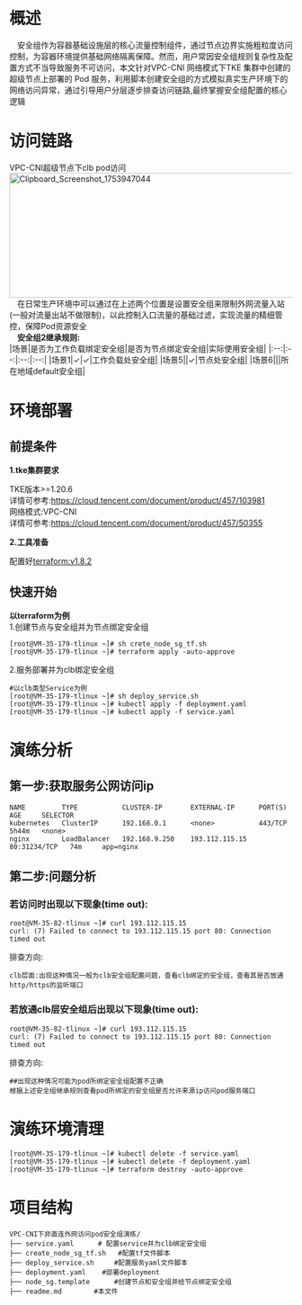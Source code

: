 # 概述
&emsp;安全组作为容器基础设施层的核心流量控制组件，通过节点边界实施粗粒度访问控制，为容器环境提供基础网络隔离保障。然而，用户常因安全组规则复杂性及配置方式不当导致服务不可访问，本文针对VPC-CNI 网络模式下TKE 集群中创建的超级节点上部署的 Pod 服务，利用脚本创建安全组的方式模拟真实生产环境下的网络访问异常，通过引导用户分层逐步排查访问链路,最终掌握安全组配置的核心逻辑


# 访问链路
VPC-CNI超级节点下clb pod访问<br>
[<img width="576" height="222" alt="Clipboard_Screenshot_1753947044" src="https://github.com/user-attachments/assets/4c31acab-f5e5-4d3f-a5cc-b1ad7c70e1bb" />
](https://github.com/aliantli/sg_playbook_1/blob/d6c7da2565dba6e744b7be53eccae7c939f8bbec/playbook/VPC-CNI%E8%B6%85%E7%BA%A7%E8%8A%82%E7%82%B9%E4%B8%8B%E7%9B%B4%E8%BF%9E%E5%A4%96%E7%BD%91%E8%AE%BF%E9%97%AEpod%E5%AE%89%E5%85%A8%E7%BB%84%E6%BC%94%E7%BB%83/image/flowchart1.md)
 <br>&emsp;在日常生产环境中可以通过在上述两个位置是设置安全组来限制外网流量入站(一般对流量出站不做限制)，以此控制入口流量的基础过滤，实现流量的精细管控，保障Pod资源安全
<br>**&emsp;安全组2继承规则:**<br>
|场景|是否为工作负载绑定安全组|是否为节点绑定安全组|实际使用安全组|
|:--:|:--:|:--:|:--:|
|场景1|✓|✓|工作负载处安全组|
|场景5||✓|节点处安全组|
|场景6|||所在地域default安全组|
# 环境部署
## 前提条件
**1.tke集群要求**

TKE版本>=1.20.6
<br>详情可参考:https://cloud.tencent.com/document/product/457/103981<br>
网络模式:VPC-CNI<br>
详情可参考:https://cloud.tencent.com/document/product/457/50355

**2.工具准备**

配置好[terraform:v1.8.2](https://developer.hashicorp.com/terraform)
## 快速开始
**以terraform为例**<br>
 1.创建节点与安全组并为节点绑定安全组
```
[root@VM-35-179-tlinux ~]# sh crete_node_sg_tf.sh
[root@VM-35-179-tlinux ~]# terraform apply -auto-approve
```
 2.服务部署并为clb绑定安全组

```
#以clb类型Service为例
[root@VM-35-179-tlinux ~]# sh deploy_service.sh
[root@VM-35-179-tlinux ~]# kubectl apply -f deployment.yaml
[root@VM-35-179-tlinux ~]# kubectl apply -f service.yaml
```

# 演练分析
## 第一步:获取服务公网访问ip
```
NAME         TYPE           CLUSTER-IP       EXTERNAL-IP      PORT(S)        AGE     SELECTOR
kubernetes   ClusterIP      192.168.0.1      <none>           443/TCP        5h44m   <none>
nginx        LoadBalancer   192.168.9.250    193.112.115.15   80:31234/TCP   74m     app=nginx
```
## 第二步:问题分析
### 若访问时出现以下现象(time out):
```
root@VM-35-82-tlinux ~]# curl 193.112.115.15
curl: (7) Failed to connect to 193.112.115.15 port 80: Connection timed out
```
排查方向:
```
clb层面:出现这种情况一般为clb安全组配置问题，查看clb绑定的安全组，查看其是否放通http/https的监听端口
```

### 若放通clb层安全组后出现以下现象(time out):
```
root@VM-35-82-tlinux ~]# curl 193.112.115.15
curl: (7) Failed to connect to 193.112.115.15 port 80: Connection timed out
```
排查方向:
```
##出现这种情况可能为pod所绑定安全组配置不正确
根据上述安全组继承规则查看pod所绑定的安全组是否允许来源ip访问pod服务端口
```
# 演练环境清理
```
[root@VM-35-179-tlinux ~]# kubectl delete -f service.yaml
[root@VM-35-179-tlinux ~]# kubectl delete -f deployment.yaml
[root@VM-35-179-tlinux ~]# terraform destroy -auto-approve
```
# 项目结构
```
VPC-CNI下非直连外网访问pod安全组演练/  
├── service.yaml      # 配置service并为clb绑定安全组
├── create_node_sg_tf.sh   #配置tf文件脚本
├── deploy_service.sh     #配置服务yaml文件脚本
├── deployment.yaml    #部署deployment
├── node_sg.template      #创建节点和安全组并给节点绑定安全组
├── readme.md        #本文件
```

